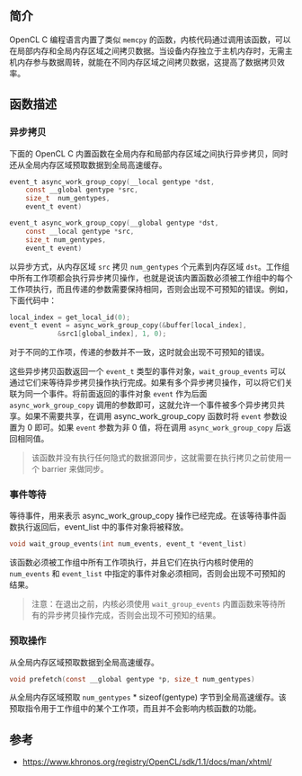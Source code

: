 ## 简介
OpenCL C 编程语言内置了类似 `memcpy` 的函数，内核代码通过调用该函数，可以在局部内存和全局内存区域之间拷贝数据。当设备内存独立于主机内存时，无需主机内存参与数据周转，就能在不同内存区域之间拷贝数据，这提高了数据拷贝效率。

## 函数描述

### 异步拷贝
下面的 OpenCL C 内置函数在全局内存和局部内存区域之间执行异步拷贝，同时还从全局内存区域预取数据到全局高速缓存。
```c
event_t async_work_group_copy(__local gentype *dst,
	const __global gentype *src,
	size_t  num_gentypes,
	event_t event)

event_t async_work_group_copy(__global gentype *dst,
	const __local gentype *src,
	size_t num_gentypes,
	event_t event)
```
以异步方式，从内存区域 `src` 拷贝 `num_gentypes` 个元素到内存区域 `dst`。工作组中所有工作项都会执行异步拷贝操作，也就是说该内置函数必须被工作组中的每个工作项执行，而且传递的参数需要保持相同，否则会出现不可预知的错误。例如，下面代码中：
```c
local_index = get_local_id(0);
event_t event = async_work_group_copy(&buffer[local_index],
			&src1[global_index], 1, 0);
```
对于不同的工作项，传递的参数并不一致，这时就会出现不可预知的错误。

这些异步拷贝函数返回一个 `event_t` 类型的事件对象，`wait_group_events` 可以通过它们来等待异步拷贝操作执行完成。如果有多个异步拷贝操作，可以将它们关联为同一个事件。将前面返回的事件对象 `event` 作为后面 `async_work_group_copy` 调用的参数即可，这就允许一个事件被多个异步拷贝共享。如果不需要共享，在调用 async_work_group_copy 函数时将 `event` 参数设置为 0 即可。如果 `event` 参数为非 0 值，将在调用 `async_work_group_copy`  后返回相同值。

> 该函数并没有执行任何隐式的数据源同步，这就需要在执行拷贝之前使用一个 barrier 来做同步。

### 事件等待
等待事件，用来表示 async_work_group_copy 操作已经完成。在该等待事件函数执行返回后，event_list 中的事件对象将被释放。
```c
void wait_group_events(int num_events, event_t *event_list)
```
该函数必须被工作组中所有工作项执行，并且它们在执行内核时使用的 `num_events` 和 `event_list` 中指定的事件对象必须相同，否则会出现不可预知的结果。

> 注意：在退出之前，内核必须使用 `wait_group_events` 内置函数来等待所有的异步拷贝操作完成，否则会出现不可预知的结果。

### 预取操作
从全局内存区域预取数据到全局高速缓存。
```c
void prefetch(const __global gentype *p, size_t num_gentypes)
```
从全局内存区域预取 `num_gentypes` \* sizeof(gentype) 字节到全局高速缓存。该预取指令用于工作组中的某个工作项，而且并不会影响内核函数的功能。

## 参考

- https://www.khronos.org/registry/OpenCL/sdk/1.1/docs/man/xhtml/
